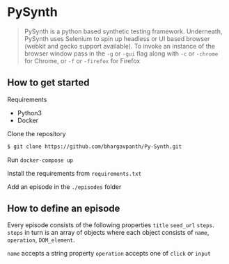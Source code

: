 # PySynth

> PySynth is a python based synthetic testing framework. Underneath, PySynth uses Selenium to spin up headless or UI based browser (webkit and gecko support available). To invoke an instance of the browser window pass in the `-g` or `-gui` flag along with `-c` or `-chrome` for Chrome, or `-f` or `-firefox` for Firefox

## How to get started
Requirements
* Python3
* Docker

Clone the repository
```bash
$ git clone https://github.com/bhargavpanth/Py-Synth.git
```
Run `docker-compose up`

Install the requirements from `requirements.txt`

Add an episode in the `./episodes` folder

## How to define an episode
Every episode consists of the following properties `title` `seed_url` `steps`. `steps` in turn is an array of objects where each object consists of `name`, `operation`, `DOM_element`.

`name` accepts a string property
`operation` accepts one of `click` or `input`


